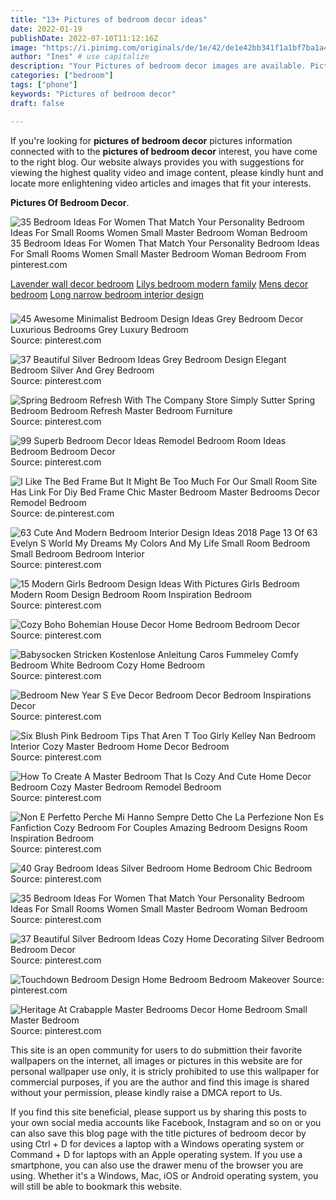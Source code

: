 ```yaml
---
title: "13+ Pictures of bedroom decor ideas"
date: 2022-01-19
publishDate: 2022-07-10T11:12:16Z
image: "https://i.pinimg.com/originals/de/1e/42/de1e42bb341f1a1bf7ba1a4a8227c67f.jpg"
author: "Ines" # use capitalize
description: "Your Pictures of bedroom decor images are available. Pictures of bedroom decor are a topic that is being searched for and liked by netizens now. You can Get the Pictures of bedroom decor files here. Download all royalty-free photos."
categories: ["bedroom"]
tags: ["phone"]
keywords: "Pictures of bedroom decor"
draft: false

---
```


If you're looking for **pictures of bedroom decor** pictures information connected with to the **pictures of bedroom decor** interest, you have come to the right  blog.  Our website always  provides you with  suggestions  for viewing  the highest  quality video and image  content, please kindly hunt and locate more enlightening video articles and images  that fit your interests.

**Pictures Of Bedroom Decor**. 

![35 Bedroom Ideas For Women That Match Your Personality Bedroom Ideas For Small Rooms Women Small Master Bedroom Woman Bedroom](https://i.pinimg.com/474x/f2/11/78/f21178596bc223386a785e4b64974eb1.jpg "35 Bedroom Ideas For Women That Match Your Personality Bedroom Ideas For Small Rooms Women Small Master Bedroom Woman Bedroom")
35 Bedroom Ideas For Women That Match Your Personality Bedroom Ideas For Small Rooms Women Small Master Bedroom Woman Bedroom From pinterest.com

[Lavender wall decor bedroom](/lavender-wall-decor-bedroom/)
[Lilys bedroom modern family](/lilys-bedroom-modern-family/)
[Mens decor bedroom](/mens-decor-bedroom/)
[Long narrow bedroom interior design](/long-narrow-bedroom-interior-design/)



### 

 


![45 Awesome Minimalist Bedroom Design Ideas Grey Bedroom Decor Luxurious Bedrooms Grey Luxury Bedroom](https://i.pinimg.com/564x/d9/6d/c3/d96dc3a5b408ca2c6c7b617c7977ad40.jpg "45 Awesome Minimalist Bedroom Design Ideas Grey Bedroom Decor Luxurious Bedrooms Grey Luxury Bedroom")
Source: pinterest.com

 

![37 Beautiful Silver Bedroom Ideas Grey Bedroom Design Elegant Bedroom Silver And Grey Bedroom](https://i.pinimg.com/564x/fb/d4/11/fbd411c55094f18d77d58fb54b4295f3.jpg "37 Beautiful Silver Bedroom Ideas Grey Bedroom Design Elegant Bedroom Silver And Grey Bedroom")
Source: pinterest.com

 

![Spring Bedroom Refresh With The Company Store Simply Sutter Spring Bedroom Bedroom Refresh Master Bedroom Furniture](https://i.pinimg.com/736x/37/71/8f/37718f77b6c5fb295fcf4d08926606a8.jpg "Spring Bedroom Refresh With The Company Store Simply Sutter Spring Bedroom Bedroom Refresh Master Bedroom Furniture")
Source: pinterest.com

 

![99 Superb Bedroom Decor Ideas Remodel Bedroom Room Ideas Bedroom Bedroom Decor](https://i.pinimg.com/736x/6c/5f/e4/6c5fe45fe577f19c5f0bd9b4f3970d49.jpg "99 Superb Bedroom Decor Ideas Remodel Bedroom Room Ideas Bedroom Bedroom Decor")
Source: pinterest.com

 

![I Like The Bed Frame But It Might Be Too Much For Our Small Room Site Has Link For Diy Bed Frame Chic Master Bedroom Master Bedrooms Decor Remodel Bedroom](https://i.pinimg.com/originals/1d/ce/37/1dce3719fe7ca41b28f50afbc5ba0d09.jpg "I Like The Bed Frame But It Might Be Too Much For Our Small Room Site Has Link For Diy Bed Frame Chic Master Bedroom Master Bedrooms Decor Remodel Bedroom")
Source: de.pinterest.com

 

![63 Cute And Modern Bedroom Interior Design Ideas 2018 Page 13 Of 63 Evelyn S World My Dreams My Colors And My Life Small Room Bedroom Small Bedroom Bedroom Interior](https://i.pinimg.com/736x/3f/d1/50/3fd15072d312fdeff7a97831d99ad5fe.jpg "63 Cute And Modern Bedroom Interior Design Ideas 2018 Page 13 Of 63 Evelyn S World My Dreams My Colors And My Life Small Room Bedroom Small Bedroom Bedroom Interior")
Source: pinterest.com

 

![15 Modern Girls Bedroom Design Ideas With Pictures Girls Bedroom Modern Room Design Bedroom Room Inspiration Bedroom](https://i.pinimg.com/564x/6f/7f/79/6f7f7909c51a0f2ca284bb12c90e56cd.jpg "15 Modern Girls Bedroom Design Ideas With Pictures Girls Bedroom Modern Room Design Bedroom Room Inspiration Bedroom")
Source: pinterest.com

 

![Cozy Boho Bohemian House Decor Home Bedroom Bedroom Decor](https://i.pinimg.com/originals/c7/8c/7a/c78c7a1f5ef97ca4984b95b2d460ee35.jpg "Cozy Boho Bohemian House Decor Home Bedroom Bedroom Decor")
Source: pinterest.com

 

![Babysocken Stricken Kostenlose Anleitung Caros Fummeley Comfy Bedroom White Bedroom Cozy Home Bedroom](https://i.pinimg.com/736x/94/15/f9/9415f9f25b24e8f2ffa56ec0392ec731.jpg "Babysocken Stricken Kostenlose Anleitung Caros Fummeley Comfy Bedroom White Bedroom Cozy Home Bedroom")
Source: pinterest.com

 

![Bedroom New Year S Eve Decor Bedroom Decor Bedroom Inspirations Decor](https://i.pinimg.com/736x/f6/a8/25/f6a82504aa30efb394a391b8b46c5f9d.jpg "Bedroom New Year S Eve Decor Bedroom Decor Bedroom Inspirations Decor")
Source: pinterest.com

 

![Six Blush Pink Bedroom Tips That Aren T Too Girly Kelley Nan Bedroom Interior Cozy Master Bedroom Home Decor Bedroom](https://i.pinimg.com/736x/14/f8/b2/14f8b270f932b1901436451e649b7522.jpg "Six Blush Pink Bedroom Tips That Aren T Too Girly Kelley Nan Bedroom Interior Cozy Master Bedroom Home Decor Bedroom")
Source: pinterest.com

 

![How To Create A Master Bedroom That Is Cozy And Cute Home Decor Bedroom Cozy Master Bedroom Remodel Bedroom](https://i.pinimg.com/originals/6d/9b/ef/6d9bef3838703f8b455b56facc4980cd.jpg "How To Create A Master Bedroom That Is Cozy And Cute Home Decor Bedroom Cozy Master Bedroom Remodel Bedroom")
Source: pinterest.com

 

![Non E Perfetto Perche Mi Hanno Sempre Detto Che La Perfezione Non Es Fanfiction Cozy Bedroom For Couples Amazing Bedroom Designs Room Inspiration Bedroom](https://i.pinimg.com/736x/32/b1/c2/32b1c2514a46fae1e956a30c960425ff.jpg "Non E Perfetto Perche Mi Hanno Sempre Detto Che La Perfezione Non Es Fanfiction Cozy Bedroom For Couples Amazing Bedroom Designs Room Inspiration Bedroom")
Source: pinterest.com

 

![40 Gray Bedroom Ideas Silver Bedroom Home Bedroom Chic Bedroom](https://i.pinimg.com/originals/c6/ac/39/c6ac392a29d7e668169a729bb075bd20.jpg "40 Gray Bedroom Ideas Silver Bedroom Home Bedroom Chic Bedroom")
Source: pinterest.com

 

![35 Bedroom Ideas For Women That Match Your Personality Bedroom Ideas For Small Rooms Women Small Master Bedroom Woman Bedroom](https://i.pinimg.com/474x/f2/11/78/f21178596bc223386a785e4b64974eb1.jpg "35 Bedroom Ideas For Women That Match Your Personality Bedroom Ideas For Small Rooms Women Small Master Bedroom Woman Bedroom")
Source: pinterest.com

 

![37 Beautiful Silver Bedroom Ideas Cozy Home Decorating Silver Bedroom Bedroom Decor](https://i.pinimg.com/564x/4c/10/b2/4c10b2b767422f3e60e7c6ac337bf50f.jpg "37 Beautiful Silver Bedroom Ideas Cozy Home Decorating Silver Bedroom Bedroom Decor")
Source: pinterest.com

 

![Touchdown Bedroom Design Home Bedroom Bedroom Makeover](https://i.pinimg.com/736x/48/a6/03/48a603cb526385741c49faa8d728031c.jpg "Touchdown Bedroom Design Home Bedroom Bedroom Makeover")
Source: pinterest.com

 

![Heritage At Crabapple Master Bedrooms Decor Home Bedroom Small Master Bedroom](https://i.pinimg.com/originals/de/1e/42/de1e42bb341f1a1bf7ba1a4a8227c67f.jpg "Heritage At Crabapple Master Bedrooms Decor Home Bedroom Small Master Bedroom")
Source: pinterest.com

 

This site is an open community for users to do submittion their favorite wallpapers on the internet, all images or pictures in this website are for personal wallpaper use only, it is stricly prohibited to use this wallpaper for commercial purposes, if you are the author and find this image is shared without your permission, please kindly raise a DMCA report to Us.

If you find this site beneficial, please support us by sharing this posts to your own social media accounts like Facebook, Instagram and so on or you can also save this blog page with the title pictures of bedroom decor by using Ctrl + D for devices a laptop with a Windows operating system or Command + D for laptops with an Apple operating system. If you use a smartphone, you can also use the drawer menu of the browser you are using. Whether it's a Windows, Mac, iOS or Android operating system, you will still be able to bookmark this website.

